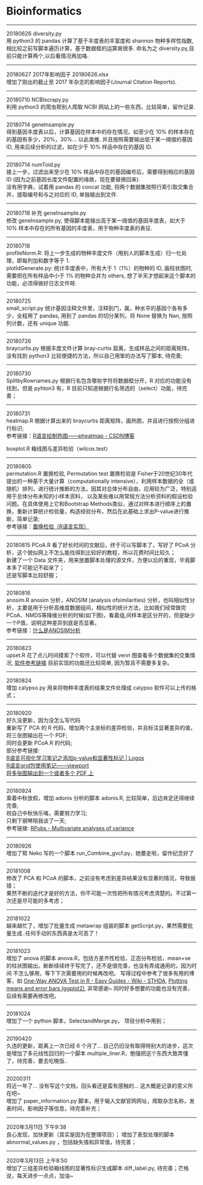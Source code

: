 # Bioinformatics

***
20180626  diversity.py  
用 python3 的 pandas 计算了基于丰度表的丰富度和 shannon 物种多样性指数,相比较之前写脚本遍历计算，基于数据框的运算爽很多. 命名为之 diversity.py,目前只能计算两个,以后看情况再加咯.

***
20180627  2017年影响因子 20180626.xlsx  
增加了刚出的截止至 2017 年杂志的影响因子(Journal Citation Reports).

***
20180710  NCBIscrapy.py  
利用 python3 的爬虫帮别人爬取 NCBI 网站上的一些东西，比较简单，留作记录.

***
20180714  geneInsample.py  
得到基因丰度表以后，计算基因在样本中的存在情况，如至少在 10% 的样本存在的基因有多少，20%，30%... 以此类推.
并且按照需要输出低于某一阈值的基因 ID, 用来后续分析的过滤，如在少于 10% 样品中存在的基因 ID.  

***
20180714  numToid.py  
接上一步，过滤出来至少在 10% 样品中存在的基因编号后，需要得到相应的基因 ID (因为之前基因长度文件配置的缘故，现在要替换回来).  
没有用字典，试着用 pandas 的 concat 功能, 将两个数据集按照行索引取交集合并，提取编号和与之对应的 ID, 单独输出到文件.  

***
20180718 补充 geneInsample.py  
修改 geneInsample.py, 使得脚本能输出高于某一阈值的基因丰度表，如大于 10% 样本中存在的所有基因的丰度表，用于物种丰度表的表征.  

***
20180718  
profileNorm.R: 将上一步生成的物种丰度文件（用别人的脚本生成）归一化处理，即每列加和数字等于 1.  
plotIdGenerate.py: 统计丰度表中，所有大于 1（1%）的物种的 ID, 画柱状图时, 需要把在所有样品中小于 1% 的物种合并为 others, 想了半天才想起来这个脚本的功能，必须得做好日志文件呀.  

***
20180725  
small_script.py 统计基因注释文件里，注释到门，属，种水平的基因个各有多少，全程用了 pandas, 用到了 pandas 的切分某列，将 None 替换为 Nan, 按照列计数，还有 unique 功能.  

***
20180726  
braycurtis.py 根据丰度文件计算 bray-curtis 距离，生成样品之间的距离矩阵，没有找到 python3 比较便捷的方法，所以自己用笨的办法写了脚本, 待完善;

***
20180730  
SplitbyRownames.py 根据行名包含哪些字符将数据框分开，R 对应的功能没有找到，但是 pyhton3 有，R 目前只知道根据行名筛选的（select）功能，待完善；  

***
20180731  
heatmap.R 根据计算出来的 braycurtis 距离矩阵，画热图，并且进行按照分组进行标识;  
参考链接：[R语言绘制热图——pheatmap - CSDN博客](https://blog.csdn.net/sinat_38163598/article/details/72770404)  

boxplot.R 箱线图与差异检验（wilcox.test）  

***  
20180805  
permutation.R 置换检验, Permutation test 置换检验是 Fisher于20世纪30年代提出的一种基于大量计算（computationally intensive），利用样本数据的全（或随机）排列，进行统计推断的方法，因其对总体分布自由，应用较为广泛，特别适用于总体分布未知的小样本资料， 以及某些难以用常规方法分析资料的假设检验问题。在具体使用上它和Bootstrap Methods类似，通过对样本进行顺序上的置换，重新计算统计检验量，构造经验分布，然后在此基础上求出P-value进行推断，简单记录;    
参考链接：[置换检验（R语言实现）](https://blog.csdn.net/zhouyijun888/article/details/69524200)  

***
20180815
PCoA.R 看了好长时间的文献后，终于可以写脚本了，写好了 PCoA 分析，这个貌似网上不怎么能找得到比较好的教程，所以花费时间比较久；  
新建了一个 Data 文件夹，用来放置脚本处理的源文件，方便以后的重现，毕竟脚本多了可能记不起来了；  
还是写脚本比较舒服；  

***
20180816  
anosim.R  anosim 分析，ANOSIM (analysis ofsimilarities) 分析，也叫相似性分析，主要是用于分析高维度数据组间，相似性的统计方法，比如我们经常做完PCoA、NMDS等降维分析的时候(如下图)，看着组,间样本是区分开的，但是缺少一个P值，说明这种差异到底是否显著。  
参考链接：[什么是ANOSIM分析](http://www.360doc.com/content/18/0113/21/33459258_721682039.shtml)

***
20180823  
upset.R 花了点儿时间摸索了个软件，可以代替 venn 图查看多个数据集的交集情况, [软件参考链接](http://caleydo.org/tools/upset/) 目前实现的功能还比较简单, 因为暂且不需要多复杂。  

***  
20180824  
增加 calypso.py 用来将物种丰度表的结果文件处理成 calypso 软件可以上传的格式；  

***
20180920  
好久没更新，因为没怎么写代码  
重新写了 PCA 的 R 代码，增加两个主坐标的差异检验，并且标注显著差异的值，将三张图输出在一个 PDF;  
同时会更新 PCoA.R 的代码;  
部分参考链接:  
[R语言可视化学习笔记之添加p-value和显著性标记 | Logos](https://ytlogos.github.io/2017/06/25/R%E8%AF%AD%E8%A8%80%E5%8F%AF%E8%A7%86%E5%8C%96%E5%AD%A6%E4%B9%A0%E7%AC%94%E8%AE%B0%E4%B9%8B%E6%B7%BB%E5%8A%A0p-value%E5%92%8C%E6%98%BE%E8%91%97%E6%80%A7%E6%A0%87%E8%AE%B0/)  
[R语言grid包使用笔记——viewport](https://blog.csdn.net/vivihe0/article/details/47188329)  
[将多张图输出到一个或者多个 PDF 上](http://www.sthda.com/english/articles/24-ggpubr-publication-ready-plots/81-ggplot2-easy-way-to-mix-multiple-graphs-on-the-same-page/)  

***
20180924  
乘着中秋放假，增加 adonis 分析的脚本 adonis.R, 比较简单，后边肯定还得继续完善;  
祝自己中秋快乐咯，需要努力学习;  
只剩下钢琴陪我谈了一天;  
参考链接: [RPubs - Multivariate analyses of variance](https://rpubs.com/collnell/manova)  

***
20180926  
增加了帮 Neko 写的一个脚本 run_Combine_gvcf.py，她要走啦，留作纪念好了  

***
20181008  
修改了 PCA 和 PCoA 的脚本，之前没有考虑到差异结果没有显著的情况，导致报错；  
果然不断的迭代才是好的方法，你不可能一次性把所有情况考虑清楚的。不过第一次还是尽可能的多考虑；  

***  
20181022  
越来越忙了，增加了批量生成 metawrap 组装的脚本 getScript.py，果然需要批量生成..任何手动的东西真是太可恶了！  

***  
20181023  
增加了 anova 的脚本 anova.R，包括方差齐性检验，正态分布检验，mean+se 的柱状图输出。断断续续终于写完了，还不是很完善，也没有弄成通用的，因为时间
不怎么够用，等下下次需要用的时候再改吧。 写得过程中参考了很多有用的博客，如 [One-Way ANOVA Test in R - Easy Guides - Wiki - STHDA](http://www.sthda.com/english/wiki/one-way-anova-test-in-r), [Plotting means and error bars (ggplot2)](http://www.cookbook-r.com/Graphs/Plotting_means_and_error_bars_(ggplot2)/), 非常感谢~ 同时好多想要的功能也没有完善，后续有需要再修改吧。  

***  
20181024  
增加了一个 python 脚本，SelectandMerge.py， 项目分析中用到；  

***  
20190420  
久违的更新，距离上一次已经 6 个月了... 自己仍旧没有取得特别大的进步，这次是增加了多元线性回归的一个脚本 multiple_liner.R，勉强把这个东西大致弄懂了，待完善，要去吃晚饭..  

***  
20200311  
将近一年了... 没有写这个文档，回头看还是蛮有感触的... 这大概是记录的意义所在吧~  
增加了 paper_information.py 脚本，用于输入文献官网网址，爬取杂志名称，发表时间，影响因子等信息，待完善补充；  

***  
2020年3月11日 下午9:38  
良心发现，加快更新（其实是因为在整理项目）； 增加了表型处理的脚本 abnormal_values.py ，包括缺失值和异常值，待完善；  


***  
2020年3月13日 上午8:50  
增加了三组差异检验箱线图的显著性标识生成脚本 diff_label.py, 待完善；芒格说，每天进步一点点，加油~     

